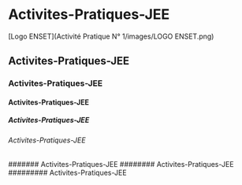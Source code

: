 # Activites-Pratiques-JEE
[Logo ENSET](Activité Pratique N° 1/images/LOGO ENSET.png)

## Activites-Pratiques-JEE
### Activites-Pratiques-JEE
#### Activites-Pratiques-JEE
##### Activites-Pratiques-JEE
###### Activites-Pratiques-JEE
####### Activites-Pratiques-JEE
######## Activites-Pratiques-JEE
######### Activites-Pratiques-JEE

